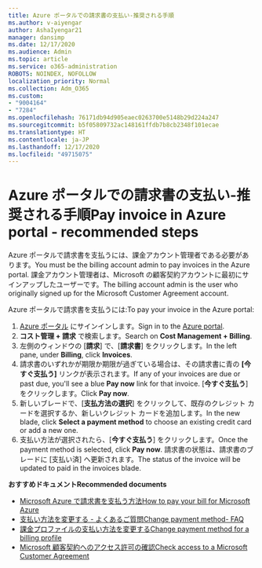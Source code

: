 ```yaml
---
title: Azure ポータルでの請求書の支払い-推奨される手順
ms.author: v-aiyengar
author: AshaIyengar21
manager: dansimp
ms.date: 12/17/2020
ms.audience: Admin
ms.topic: article
ms.service: o365-administration
ROBOTS: NOINDEX, NOFOLLOW
localization_priority: Normal
ms.collection: Adm_O365
ms.custom:
- "9004164"
- "7284"
ms.openlocfilehash: 76171db94d905eaec0263700e5148b29d224a247
ms.sourcegitcommit: b5f05809732ac148161ffdb7b8cb2348f101ecae
ms.translationtype: HT
ms.contentlocale: ja-JP
ms.lasthandoff: 12/17/2020
ms.locfileid: "49715075"
---
```

# <a name="pay-invoice-in-azure-portal---recommended-steps"></a><span data-ttu-id="5f86d-102">Azure ポータルでの請求書の支払い-推奨される手順</span><span class="sxs-lookup"><span data-stu-id="5f86d-102">Pay invoice in Azure portal - recommended steps</span></span>

<span data-ttu-id="5f86d-103">Azure ポータルで請求書を支払うには、課金アカウント管理者である必要があります。</span><span class="sxs-lookup"><span data-stu-id="5f86d-103">You must be the billing account admin to pay invoices in the Azure portal.</span></span> <span data-ttu-id="5f86d-104">課金アカウント管理者は、Microsoft の顧客契約アカウントに最初にサインアップしたユーザーです。</span><span class="sxs-lookup"><span data-stu-id="5f86d-104">The billing account admin is the user who originally signed up for the Microsoft Customer Agreement account.</span></span> 

<span data-ttu-id="5f86d-105">Azure ポータルで請求書を支払うには:</span><span class="sxs-lookup"><span data-stu-id="5f86d-105">To pay your invoice in the Azure portal:</span></span> 

1. <span data-ttu-id="5f86d-106">[Azure ポータル](https://portal.azure.com/) にサインインします。</span><span class="sxs-lookup"><span data-stu-id="5f86d-106">Sign in to the [Azure portal](https://portal.azure.com/).</span></span>
1. <span data-ttu-id="5f86d-107">**コスト管理 + 請求** で検索します。</span><span class="sxs-lookup"><span data-stu-id="5f86d-107">Search on **Cost Management + Billing**.</span></span>
1. <span data-ttu-id="5f86d-108">左側のウィンドウの [**請求**] で、[**請求書**] をクリックします。</span><span class="sxs-lookup"><span data-stu-id="5f86d-108">In the left pane, under **Billing**, click **Invoices**.</span></span>
1. <span data-ttu-id="5f86d-109">請求書のいずれかが期限か期限が過ぎている場合は、その請求書に青の **[今すぐ支払う]** リンクが表示されます。</span><span class="sxs-lookup"><span data-stu-id="5f86d-109">If any of your invoices are due or past due, you'll see a blue **Pay now** link for that invoice.</span></span> <span data-ttu-id="5f86d-110">[**今すぐ支払う**] をクリックします。</span><span class="sxs-lookup"><span data-stu-id="5f86d-110">Click **Pay now**.</span></span>
1. <span data-ttu-id="5f86d-111">新しいブレードで、[**支払方法の選択**] をクリックして、既存のクレジット カードを選択するか、新しいクレジット カードを追加します。</span><span class="sxs-lookup"><span data-stu-id="5f86d-111">In the new blade, click **Select a payment method** to choose an existing credit card or add a new one.</span></span>
1. <span data-ttu-id="5f86d-112">支払い方法が選択されたら、[**今すぐ支払う**] をクリックします。</span><span class="sxs-lookup"><span data-stu-id="5f86d-112">Once the payment method is selected, click **Pay now**.</span></span>
<span data-ttu-id="5f86d-113">請求書の状態は、請求書のブレードに [支払い済] へ更新されます。</span><span class="sxs-lookup"><span data-stu-id="5f86d-113">The status of the invoice will be updated to paid in the invoices blade.</span></span>

<span data-ttu-id="5f86d-114">**おすすめドキュメント**</span><span class="sxs-lookup"><span data-stu-id="5f86d-114">**Recommended documents**</span></span>

- [<span data-ttu-id="5f86d-115">Microsoft Azure で請求書を支払う方法</span><span class="sxs-lookup"><span data-stu-id="5f86d-115">How to pay your bill for Microsoft Azure</span></span>](https://docs.microsoft.com/azure/cost-management-billing/understand/pay-bill)
- [<span data-ttu-id="5f86d-116">支払い方法を変更する - よくあるご質問</span><span class="sxs-lookup"><span data-stu-id="5f86d-116">Change payment method- FAQ</span></span>](https://docs.microsoft.com/azure/billing/billing-how-to-change-credit-card?WT.mc_id=Portal-Microsoft_Azure_Support#frequently-asked-questions)
- [<span data-ttu-id="5f86d-117">課金プロファイルの支払い方法を変更する</span><span class="sxs-lookup"><span data-stu-id="5f86d-117">Change payment method for a billing profile</span></span>](https://docs.microsoft.com/azure/cost-management-billing/manage/change-credit-card?WT.mc_id=Portal-Microsoft_Azure_Support#manage-credit-cards-for-a-microsoft-customer-agreement)
- [<span data-ttu-id="5f86d-118">Microsoft 顧客契約へのアクセス許可の確認</span><span class="sxs-lookup"><span data-stu-id="5f86d-118">Check access to a Microsoft Customer Agreement</span></span>](https://docs.microsoft.com/azure/cost-management-billing/manage/change-credit-card?WT.mc_id=Portal-Microsoft_Azure_Support%22%20%5Cl%20%22manage-credit-cards-for-a-microsoft-customer-agreement%22%20%5Ct%20%22_blank#check-the-type-of-your-account)